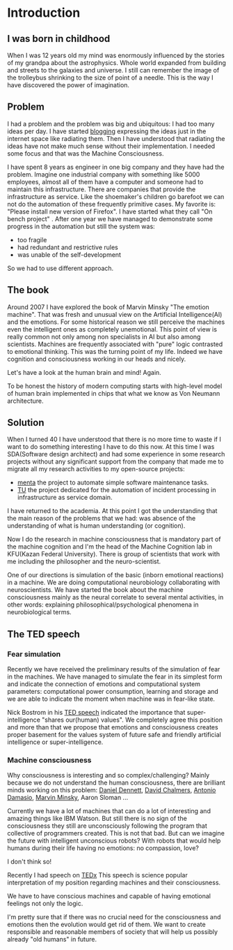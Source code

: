 # Introduction

## I was born in childhood

When I was 12 years old my mind was enormously influenced by the stories of my grandpa about the astrophysics.
Whole world expanded from building and streets to the galaxies and universe.
I still can remember the image of the trolleybus shrinking to the size of point of a needle.
This is the way I have discovered the power of imagination.

## Problem

I had a problem and the problem was big and ubiquitous: I had too many ideas per day.
I have started [blogging](https://cosmicdustman.wordpress.com/category/rd/) expressing the
ideas just in the internet space like radiating them. Then I have understood that radiating the ideas
have not make much sense without their implementation.
I needed some focus and that was the Machine Consciousness.

I have spent 8 years as engineer in one big company and they have had the problem.
Imagine one industrial company with something like 5000 employees, almost all of them have a computer
and someone had to maintain this infrastructure.
There are companies that provide the infrastructure
as service. Like the shoemaker's children go barefoot we can not do the automation of these frequently
primitive cases. My favorite is: "Please install new version of Firefox".
I have started what they call "On bench project" . After one year we have managed to demonstrate
some progress in the automation but still the system was:

* too fragile
* had redundant and restrictive rules
* was unable of the self-development

So we had to use different approach.

## The book

Around 2007 I have explored the book of Marvin Minsky "The emotion machine". That was fresh and unusual view on
the Artificial Intelligence(AI) and the emotions. For some historical reason we still perceive the machines
even the intelligent
ones as completely unemotional. This point of view is really common not only among non specialists in AI but also
among scientists. Machines are frequently associated with "pure" logic contrasted to emotional thinking. This was
the turning point of my life. Indeed we have cognition and consciousness working in our heads and nicely.

Let's have a look at the human brain and mind! Again.

To be honest the history of modern computing starts with high-level model of human brain implemented in
chips that what we know as Von Neumann architecture.

## Solution

When I turned 40 I have understood that there is no more time to waste if I want to do something interesting
I have to do this now. At this time I was SDA(Software design architect) and had some experience in some research
projects without any significant support from the company that made me to migrate all my research
activities to my open-source projects:
* [menta](https://code.google.com/p/menta/) the project to automate simple software maintenance tasks.
* [TU](https://github.com/development-team/2) the project dedicated for the automation of incident processing in
infrastructure as service domain.

I have returned to the academia. At this point I got the understanding that the main reason of the
problems that we had: was absence of the understanding of what is human understanding (or cognition).

Now I do the research in machine consciousness that is mandatory part of the machine cognition and I'm the head of
the Machine Cognition lab in KFU(Kazan Federal University). There is group of scientists that work with me
including the philosopher and the neuro-scientist.

One of our directions is simulation of the basic (inborn emotional reactions) in a machine.
We are doing computational neurobiology collaborating with neuroscientists.
We have started the book about the machine consciousness mainly as the neural correlate
to several mental activities, in other words: explaining philosophical/psychological phenomena in neurobiological
terms.

## The TED speech

### Fear simulation

Recently we have received the preliminary results of the simulation of fear in the machines.
We have managed to simulate the fear in its simplest form
and indicate the connection of emotions and computational system parameters: computational power consumption,
learning and storage and we are able to indicate the moment when machine was in fear-like state.

Nick Bostrom in his [TED speech](http://www.ted.com/talks/nick_bostrom_what_happens_when_our_computers_get_smarter_than_we_are) indicated the importance that super-intelligence "shares our(human) values". We completely agree
this position and more than that we propose that emotions and consciousness
creates proper basement for the values system of future safe and friendly artificial intelligence or
super-intelligence.

### Machine consciousness

Why consciousness is interesting and so complex/challenging?
Mainly because we do not understand the human consciousness, there are brilliant minds working on this problem:
[Daniel Dennett](http://www.ted.com/talks/dan_dennett_on_our_consciousness), [David Chalmers](http://www.ted.com/talks/david_chalmers_how_do_you_explain_consciousness),
[Antonio Damasio](http://www.ted.com/talks/antonio_damasio_the_quest_to_understand_consciousness), [Marvin Minsky](https://en.wikipedia.org/wiki/The_Emotion_Machine), Aaron Sloman ...

Currently we have a lot of machines that can do a lot of interesting and amazing things like IBM Watson. But still
there is no sign of the consciousness they still are unconsciously following the program that collective of
programmers
created. This is not that bad. But can we imagine the future with intelligent unconscious robots? With robots
that would help humans during their life having no emotions: no compassion, love?

I don't think so!

Recently I had speech on [TEDx](https://www.youtube.com/watch?v=BLvS7h3kRbo)
This speech is science popular interpretation of my position regarding machines and their consciousness.

We have to have conscious machines and capable of having emotional feelings not only the logic.

I'm pretty sure that if there was no crucial need for the consciousness and emotions then the evolution would get rid
of them. We want to create responsible and reasonable members of society
that will help us possibly already "old humans" in future.
